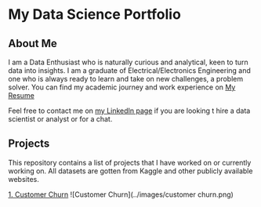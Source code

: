 # My Data Science Portfolio

## About Me
I am a Data Enthusiast who is naturally curious and analytical, keen to turn data into insights. I am a graduate of Electrical/Electronics Engineering and one who is always ready to learn and take on new challenges, a problem solver. You can find my academic journey and work experience on [My Resume](https://drive.google.com/file/d/1ddCk72hgMtE0vB9slfj6jc-cWR3-1e4c/view?usp=share_link)

Feel free to contact me on [my LinkedIn page](https://linkedin.com/in/othuke-ajaye) if you are looking t hire a data scientist or analyst or for a chat.

## Projects
This repository contains a list of projects that I have worked on or currently working on. All datasets are gotten from Kaggle and other publicly available websites.

[1. Customer Churn](https://github.com/Othuke/Customer-Churn-Case-Study)
![Customer Churn](../images/customer churn.png)
